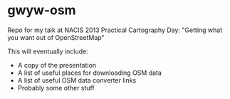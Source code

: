 gwyw-osm
========

Repo for my talk at NACIS 2013 Practical Cartography Day: "Getting what you want out of OpenStreetMap"

This will eventually include:

* A copy of the presentation
* A list of useful places for downloading OSM data
* A list of useful OSM data converter links
* Probably some other stuff
